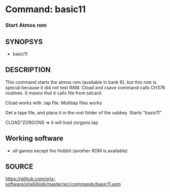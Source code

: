 # Command: basic11

### Start Atmos rom

## SYNOPSYS
+ basic11

## DESCRIPTION
This command starts the atmos rom (available in bank 6), but this rom is special because it did not test RAM. Cload and csave command calls CH376 routines. It means that it calls file from sdcard.

Cload works with .tap file. Multitap files works

Get a tape file, and place it in the root folder of the usbkey. Starts "basic11"

CLOAD"ZORGONS => it will load zorgons.tap

## Working software
+ all games except the Hobbit (another ROM is available)

## SOURCE
https://github.com/orix-software/shell/blob/master/src/commands/basic11.asm
